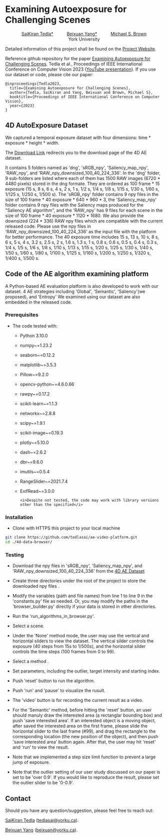 # Examining Autoexposure for Challenging Scenes

<p align="center">
												<a href="https://sites.google.com/view/tedlasai/">SaiKiran Tedla*</a>
			&nbsp; &nbsp; &nbsp; &nbsp; &nbsp; 	<a href="https://beixuanyang.com/">Beixuan Yang*</a>
			&nbsp; &nbsp; &nbsp; &nbsp; &nbsp;	<a href="https://www.eecs.yorku.ca/~mbrown/">Michael S. Brown</a>
	<br>
	York University
</p>

[//]: # (<img src="./figures/MDP-NIMAT-fast-2.gif" width="100%" alt="teaser gif">)

Detailed information of this project shall be found on the [Project Website](https://ae-video.github.io/).

Reference github repository for the paper [Examining Autoexposure for Challenging Scenes](https://arxiv.org/pdf/2309.04542.pdf). Tedla et al., Proceedings of IEEE International Conference on Computer Vision 2023 ([YouTube presentation](https://www.youtube.com/watch?v=ZeHqNPD1UXg)). If you use our dataset or code, please cite our paper:
```
@inproceedings{Tedla2023,
  title={Examining Autoexposure for Challenging Scenes},
  author={Tedla, SaiKiran and Yang, Beixuan and Brown, Michael S},
  booktitle={Proceedings of IEEE International Conference on Computer Vision},
  year={2023}
}
```
## 4D AutoExposure Dataset
We captured a temporal exposure dataset with four dimensions: time * exposure * height * width.


The [Download Link](https://ln5.sync.com/dl/8b886b5b0/mp2h6pjc-3kkmhqr4-7gjgvpae-czxz58jn) redirects you to the download page of the 4D AE dataset. 

It contains 5 folders named as 'dng', 'sRGB_npy', 'Saliency_map_npy', 'RAW_npy', and 'RAW_npy_downsized_100_40_224_336'.
In the 'dng' folder, 9 sub-folders are listed where each of them has 1500 RAW images (6720 * 4480 pixels) stored in the dng formate.
They are ordered as 100 frame * 15 exposure (15 s, 8 s, 6 s, 4 s, 2 s, 1 s, 1/2 s, 1/4 s, 1/8 s, 1/15 s, 1/30 s, 1/60 s,
1/125 s, 1/250 s, 1/500 s). The 'sRGB_npy' folder contains 9 npy files in the size of 100 frame * 40 exposure * 640 * 960 * 3,
the 'Saliency_map_npy' folder contains 9 npy files with the Saliency maps produced for the "Saliency AE algorithm",
and the 'RAW_npy' has 9 files for each scene in the size of 100 frame * 40 exposure * 1120 * 1680. We also provide the downsized (224 * 336) RAW npy files which are compatible with the current released code. Please use
the npy files in 'RAW_npy_downsized_100_40_224_336' as the input file with the platform for better performance.
The 40 exposure time includes 15 s, 
13 s, 10 s, 8 s, 6 s, 5 s, 4 s, 3.2 s, 2.5 s, 2 s, 1.6 s, 1.3 s, 1 s, 0.8 s, 0.6 s, 0.5 s, 0.4 s, 0.3 s, 1/4 s, 1/5 s, 1/6 s, 1/8 s, 
1/10 s, 1/13 s, 1/15 s, 1/20 s, 1/25 s, 1/30 s, 1/40 s, 1/50 s, 1/60 s, 1/80 s, 1/100 s, 1/125 s, 1/160 s, 1/200 s, 1/250 s, 1/320 s,
1/400 s, 1/500 s.

[//]: # (## Our New Image Motion Attribute &#40;NIMAT&#41; Effect)

[//]: # (<img src="./figures/nimat.gif" width="100%" alt="NIMAT effect">)

## Code of the AE algorithm examining platform
A Python-based AE evaluation platform is also developed to work with our dataset. 4 AE strategies including 'Global',
'Semantic', 'Saliency'(we proposed), and 'Entropy' We examined using our dataset are also embedded in the released code.

### Prerequisites
* The code tested with:
	* Python 3.10.0 
    * numpy~=1.23.2
    * seaborn~=0.12.2
    * matplotlib~=3.5.3
    * Pillow~=9.2.0
    * opencv-python~=4.6.0.66
    * rawpy~=0.17.2
    * scikit-learn~=1.1.3
    * networkx~=2.8.8
    * scipy~=1.9.1
    * scikit-image~=0.19.3
    * plotly~=5.10.0
    * dash~=2.6.2
    * dbr~=9.6.0
    * imutils~=0.5.4
    * RangeSlider~=2021.7.4
    * ExifRead~=3.0.0

          <i>Despite not tested, the code may work with library versions other than the specified</i>

### Installation
* Clone with HTTPS this project to your local machine 
```bash
git clone https://github.com/tedlasai/ae-video-platform.git
cd ./4d-data-browser/
```

### Testing
* Download the npy files in 'sRGB_npy', 'Saliency_map_npy', and 'RAW_npy_downsized_100_40_224_336' from the [4D AE Dataset](https://ln5.sync.com/dl/8b886b5b0/mp2h6pjc-3kkmhqr4-7gjgvpae-czxz58jn)

* Create three directories under the root of the project to store the downloaded npy files .

* Modify the variables (path and file names) from line 1 to line 9 in the 'constants.py' file as needed. Or, you may modify
  the paths in the 'browser_builder.py' directly if your data is stored in other directories.
 
* Run the 'run_algorithms_in_browser.py'.

* Select a scene.

* Under the 'None' method mode, the user may use the vertical and horizontal silders to view the dataset. The vertical silder controls the exposure (40 steps from 15s to 1/500s), and the horizontal silder controls the time steps (100 frames from 0 to 99).

* Select a method .
  
* Set parameters, including the outlier, target intensity and starting index.

* Push 'reset' button to run the algorithm.

* Push 'run' and 'pause' to visualize the rusult.

* The 'video' button is for recording the current result as a video.

* For the 'Semantic' method, before hitting the 'reset' button, an user should manuly draw the interested area (a rectanglar bounding box) and push 'save interested area'. If an interested object is a moving object, after saved the interested area on the first frame, please slide the horizontal slider to the last frame (#99), and drag the rectangle to the corresponding location (the new position of the object), and then push 'save interested area' button again. After that, the user may hit 'reset' and 'run' to view the result.

* Note that we implemented a step size limit function to prevent a large jump of exposure.

* Note that the outlier setting of our user study discussed on our paper is set to be 'over 0.9'. If you would like to reproduce the result,
  please set the outlier slider to be '0-0.9'.

## Contact

Should you have any question/suggestion, please feel free to reach out:

[SaiKiran Tedla](https://techsaico.com/) (tedlasai@yorku.ca).

[Beixuan Yang](https://beixuanyang.com/) (beixuan@yorku.ca).
